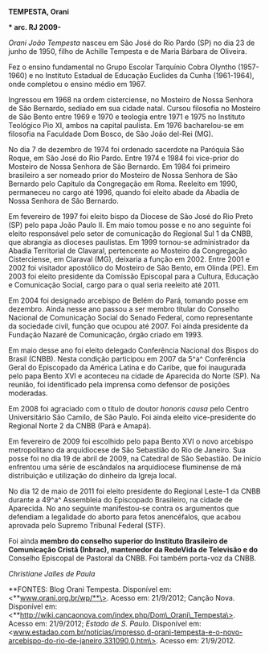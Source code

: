 **TEMPESTA, Orani**

**\* arc. RJ 2009-**

*Orani João Tempesta* nasceu em São José do Rio Pardo (SP) no dia 23 de
junho de 1950, filho de Achille Tempesta e de Maria Bárbara de Oliveira.

Fez o ensino fundamental no Grupo Escolar Tarquínio Cobra Olyntho
(1957-1960) e no Instituto Estadual de Educação Euclides da Cunha
(1961-1964), onde completou o ensino médio em 1967.

Ingressou em 1968 na ordem cisterciense, no Mosteiro de Nossa Senhora de
São Bernardo, sediado em sua cidade natal. Cursou filosofia no Mosteiro
de São Bento entre 1969 e 1970 e teologia entre 1971 e 1975 no Instituto
Teológico Pio XI, ambos na capital paulista. Em 1976 bacharelou-se em
filosofia na Faculdade Dom Bosco, de São João del-Rei (MG).

No dia 7 de dezembro de 1974 foi ordenado sacerdote na Paróquia São
Roque, em São José do Rio Pardo. Entre 1974 e 1984 foi vice-prior do
Mosteiro de Nossa Senhora de São Bernardo. Em 1984 foi primeiro
brasileiro a ser nomeado prior do Mosteiro de Nossa Senhora de São
Bernardo pelo Capítulo da Congregação em Roma. Reeleito em 1990,
permaneceu no cargo até 1996, quando foi eleito abade da Abadia de Nossa
Senhora de São Bernardo.

Em fevereiro de 1997 foi eleito bispo da Diocese de São José do Rio
Preto (SP) pelo papa João Paulo II. Em maio tomou posse e no ano
seguinte foi eleito responsável pelo setor de comunicação do Regional
Sul 1 da CNBB, que abrangia as dioceses paulistas. Em 1999 tornou-se
administrador da Abadia Territorial de Clavaral, pertencente ao Mosteiro
da Congregação Cisterciense, em Claraval (MG), deixaria a função em
2002. Entre 2001 e 2002 foi visitador apostólico do Mosteiro de São
Bento, em Olinda (PE). Em 2003 foi eleito presidente da Comissão
Episcopal para a Cultura, Educação e Comunicação Social, cargo para o
qual seria reeleito até 2011.

Em 2004 foi designado arcebispo de Belém do Pará, tomando posse em
dezembro. Ainda nesse ano passou a ser membro titular do Conselho
Nacional de Comunicação Social do Senado Federal, como representante da
sociedade civil, função que ocupou até 2007. Foi ainda presidente da
Fundação Nazaré de Comunicação, órgão criado em 1993.

Em maio desse ano foi eleito delegado Conferência Nacional dos Bispos do
Brasil (CNBB). Nesta condição participou em 2007 da 5^a^ Conferência
Geral do Episcopado da América Latina e do Caribe, que foi inaugurada
pelo papa Bento XVI e aconteceu na cidade de Aparecida do Norte (SP). Na
reunião, foi identificado pela imprensa como defensor de posições
moderadas.

Em 2008 foi agraciado com o título de doutor *honoris causa* pelo Centro
Universitário São Camilo, de São Paulo. Foi ainda eleito vice-presidente
do Regional Norte 2 da CNBB (Pará e Amapá).

Em fevereiro de 2009 foi escolhido pelo papa Bento XVI o novo arcebispo
metropolitano da arquidiocese de São Sebastião do Rio de Janeiro. Sua
posse foi no dia 19 de abril de 2009, na Catedral de São Sebastião. De
início enfrentou uma série de escândalos na arquidiocese fluminense de
má distribuição e utilização do dinheiro da Igreja local.

No dia 12 de maio de 2011 foi eleito presidente do Regional Leste-1 da
CNBB durante a 49^a^ Assembleia do Episcopado Brasileiro, na cidade de
Aparecida. No ano seguinte manifestou-se contra os argumentos que
defendiam a legalidade do aborto para fetos anencéfalos, que acabou
aprovada pelo Supremo Tribunal Federal (STF).

Foi ainda **membro do conselho superior do Instituto Brasileiro de
Comunicação Cristã (Inbrac), mantenedor da RedeVida de Televisão e do**
Conselho Episcopal de Pastoral da CNBB. Foi também porta-voz da CNBB.

*Christiane Jalles de Paula*

**FONTES: Blog Orani Tempesta. Disponível em:
\<**www.orani.org.br/wp/**\>. Acesso em: 21/9/2012; Canção Nova.
Disponível em:
\<**http://wiki.cancaonova.com/index.php/Dom\_Orani\_Tempesta\>. Acesso
em: 21/9/2012; *Estado de S. Paulo*. Disponível em:
\<www.estadao.com.br/noticias/impresso,d-orani-tempesta-e-o-novo-arcebispo-do-rio-de-janeiro,331090,0.htm\>.
Acesso em: 21/9/2012.

